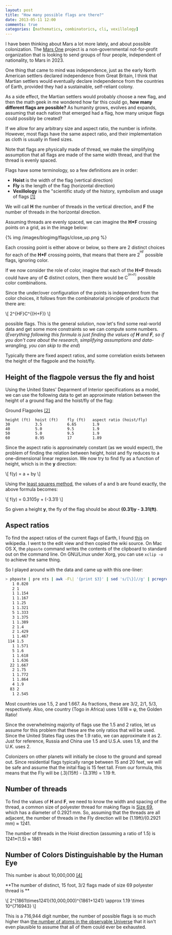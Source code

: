 ```yaml
---
layout: post
title: "How many possible flags are there?"
date: 2013-05-11 12:00
comments: true
categories: [mathematics, combinatorics, cli, vexillology]
---
```


I have been thinking about Mars a lot more lately, and about possible colonization. The [Mars One](http://mars-one.com/) project is a non-governmental not-for-profit organization that is looking to send groups of four people, independent of nationality, to Mars in 2023.

One thing that came to mind was independence, just as the early North American settlers declared independence from Great Britain, I think that Martian settlers would eventually declare independence from the countries of Earth, provided they had a sustainable, self-reliant colony. 

As a side effect, the Martian settlers would probably choose a new flag, and then the math geek in me wondered how far this could go, **how many different flags are possible?** As humanity grows, evolves and expands, assuming that each nation that emerged had a flag, how many unique flags could possibly be created?

If we allow for any arbitrary size and aspect ratio, the number is infinite. However, most flags have the same aspect ratio, and their implementation as cloth is usually in fixed sizes. 

Note that flags are physically made of thread, we make the simplifying assumption that all flags are made of the same width thread, and that the thread is evenly spaced.

Flags have some terminology, so a few definitions are in order:

 - **Hoist** is the width of the flag (vertical direction)
 - **Fly** is the length of the flag (horizontal direction)
 - **Vexillology** is the "scientific study of the history, symbolism and usage of flags [[1]](http://en.wikipedia.org/wiki/Vexillology)

We will call **H** the number of threads in the vertical direction, and **F** the number of threads in the horizontal direction.

Assuming threads are evenly spaced, we can imagine the **H*F** crossing points on a grid, as in the image below: 

{% img /images/blogimg/flags/close_up.png %}

Each crossing point is either above or below, so there are 2 distinct choices for each of the **H*F** crossing points, that means that there are 2<sup><sup>HF</sup></sup> possible flags, ignoring color.

If we now consider the role of color, imagine that each of the **H+F** threads could have any of **C** distinct colors, then there would be C<sup><sup>(H+F)</sup></sup> possible color combinations.

Since the under/over configuration of the points is independent from the color choices, it follows from the combinatorial principle of products that there are: 

<div markdown=0>
\[ 2^{HF}C^{(H+F)} \]
</div>

possible flags. This is the general solution, now let's find some real-world data and get some more constraints so we can compute some numbers. (*Everything following this formula is just finding the values of **H** and **F**, so if you don't care about the research, simplifying assumptions and data-wrangling, you can skip to the end*)

Typically there are fixed aspect ratios, and some correlation exists between the height of the flagpole and the hoist/fly.

## Height of the flagpole versus the fly and hoist


Using the United States' Deparment of Interior specifications as a model, we can use the following data to get an approximate relation between the height of a ground flag and the hoist/fly of the flag:


Ground Flagpoles [[2]](http://www.doi.gov/ofas/asd/upload/Flagsandseals9-25-12-2.pdf)

```
height (ft)  hoist (ft)    fly (ft)   aspect ratio (hoist/fly)
30           3.5           6.65       1.9
40           5.0           9.5        1.9
50           5.0           9.5        1.9
60           8.95          17         1.89
```

Since the aspect ratio is approximately constant (as we would expect), the problem of finding the relation between height, hoist and fly reduces to a one-dimensional linear regression. We now try to find fly as a function of height, which is in the **y** direction:

<div markdown=0>
\[ f(y) = a + by \]
</div>

Using the [least squares method](http://en.wikipedia.org/wiki/Least_squares), the values of a and b are found exactly, the above formula becomes:

<div markdown=0>
\[ f(y) = 0.3105y + (-3.31) \]
</div>

So given a height **y**, the fly of the flag should be about **(0.31)y - 3.31(ft)**.


## Aspect ratios


To find the aspect ratios of the current flags of Earth, I found [this](https://en.wikipedia.org/wiki/User:SiBr4/List_of_national_flags_by_aspect_ratio) on wikipedia. I went to the edit view and then copied the wiki source. On Mac OS X, the `pbpaste` command writes the contents of the clipboard to standard out on the command line. On GNU/Linux under Xorg, you can use `xclip -o` to achieve the same thing.


So I played around with the data and came up with this one-liner:

``` bash
> pbpaste | pre nts | awk -F\| '{print $3}' | sed 's/[\}]//g' | pcregrep '^\d' | sort -n | uniq -c
   1 0.820
   2 1
   1 1.154
   1 1.167
   1 1.25
   1 1.321
   5 1.333
   3 1.375
   1 1.389
   2 1.4
   2 1.429
   1 1.467
 114 1.5
   1 1.571
   5 1.6
   1 1.618
   1 1.636
  22 1.667
   2 1.75
   1 1.772
   1 1.864
   4 1.9
  83 2
   1 2.545
```

Most countries use 1.5, 2 and 1.667. As fractions, these are 3/2, 2/1, 5/3, respectively. Also, one country (Togo in Africa) uses 1.618 &#8776; &phi;, the Golden Ratio!

Since the overwhelming majority of flags use the 1.5 and 2 ratios, let us assume for this problem that these are the only ratios that will be used. Since the United States flag uses the 1.9 ratio, we can approximate it as 2. Just for reference, Russia and China use 1.5 and U.S.A. uses 1.9, and the U.K. uses 2.

Colonizers on other planets will initially be close to the ground and spread out. Since residential flags typically range between 15 and 20 feet, we will be safe and assume that the inital flag is 15 feet tall. From our formula, this means that the Fly will be (.3)(15ft) - (3.31ft) = 1.19 ft.

## Number of threads

To find the values of **H** and **F**, we need to know the width and spacing of the thread, a common size of polyester thread for making flags is [Size 69](http://www.thethreadexchange.com/miva/merchant.mvc?Screen=CTGY&Category_Code=nylon-thread-069), which has a diameter of 0.2921 mm. So, assuming that the threads are all adjacent, the number of threads in the Fly direction will be (1.19ft)/(0.2921 mm) &#8776; 1241.

The number of threads in the Hoist direction (assuming a ratio of 1.5) is 1241*(1.5) &#8776; 1861

## Number of Colors Distinguishable by the Human Eye

This number is about 10,000,000 [[4]](http://hypertextbook.com/facts/2006/JenniferLeong.shtml)

**The number of distinct, 15 foot, 3/2 flags made of size 69 polyester thread is **

<div markdown=0>
\[ 2^{1861\times1241}(10,000,000)^{1861+1241} \approx 1.19 \times 10^{716943} \]
</div>

This is a 716,944 digit number, the number of possible flags is so much higher than [the number of atoms in the observable Universe](http://www.wolframalpha.com/input/?i=number+of+particles+in+the+universe) that it isn't even plausible to assume that all of them could ever be exhausted.


